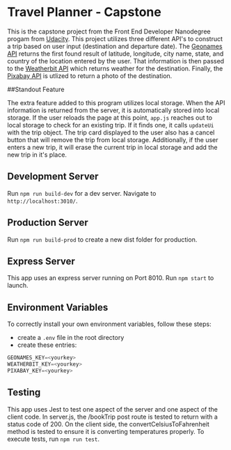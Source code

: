 # Travel Planner - Capstone

This is the capstone project from the Front End Developer Nanodegree progam from [Udacity](https://www.udacity.com). This project utilizes three different API's to construct a trip based on user input (destination and departure date). The [Geonames API](http://geonames.org) returns the first found result of latitude, longitude, city name, state, and country of the location entered by the user. That information is then passed to the [Weatherbit API](http://weatherbit.io) which returns weather for the destination. Finally, the [Pixabay API](http://www.pixabay.com) is utlized to return a photo of the destination.

##Standout Feature

The extra feature added to this program utilizes local storage. When the API information is returned from the server, it is automatically stored into local storage. If the user reloads the page at this point, `app.js` reaches out to local storage to check for an existing trip. If it finds one, it calls `updateUi` with the trip object. The trip card displayed to the user also has a cancel button that will remove the trip from local storage. Additionally, if the user enters a new trip, it will erase the current trip in local storage and add the new trip in it's place. 

## Development Server

Run `npm run build-dev` for a dev server. Navigate to `http://localhost:3010/`.

## Production Server

Run `npm run build-prod` to create a new dist folder for production.

## Express Server

This app uses an express server running on Port 8010. Run `npm start` to launch. 

## Environment Variables

To correctly install your own environment variables, follow these steps:

- create a `.env` file in the root directory
- create these entries:

``` javascript
GEONAMES_KEY=<yourkey>
WEATHERBIT_KEY=<yourkey>
PIXABAY_KEY=<yourkey>
```

## Testing

This app uses Jest to test one aspect of the server and one aspect of the client code. In server.js, the /bookTrip post route is tested to return with a status code of 200. On the client side, the convertCelsiusToFahrenheit method is tested to ensure it is converting temperatures properly. To execute tests, run `npm run test`.
